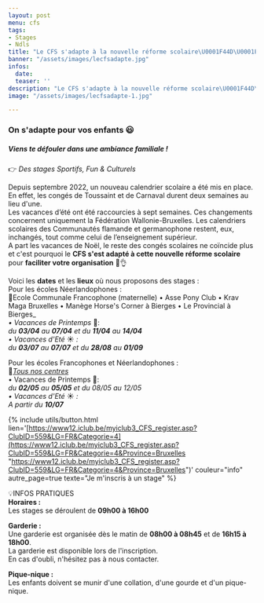```yaml
---
layout: post
menu: cfs
tags:
- Stages
- Ndls
title: "Le CFS s'adapte à la nouvelle réforme scolaire\U0001F44D\U0001F600"
banner: "/assets/images/lecfsadapte.jpg"
infos:
  date: 
  teaser: ''
description: "Le CFS s'adapte à la nouvelle réforme scolaire\U0001F44D\U0001F600"
image: "/assets/images/lecfsadapte-1.jpg"

---
```

### On s'adapte pour vos enfants 😃

##### Viens te défouler dans une ambiance familiale !

👉 _Des stages Sportifs, Fun & Culturels_

Depuis septembre 2022, un nouveau calendrier scolaire a été mis en place.  
En effet, les congés de Toussaint et de Carnaval durent deux semaines au lieu d'une.  
Les vacances d’été ont été raccourcies à sept semaines. Ces changements concernent uniquement la Fédération Wallonie-Bruxelles. Les calendriers scolaires des Communautés flamande et germanophone restent, eux, inchangés, tout comme celui de l’enseignement supérieur.  
A part les vacances de Noël, le reste des congés scolaires ne coïncide plus et c'est pourquoi le **CFS s'est adapté à cette nouvelle réforme scolaire** pour **faciliter votre organisation** 🙂👌

Voici les **dates** et les **lieux** où nous proposons des stages :  
Pour les écoles Néerlandophones :  
📍Ecole Communale Francophone (maternelle) • Asse Pony Club • Krav Maga Bruxelles • Manège Horse's Corner à Bierges • Le Provincial à Bierges_  
_• Vacances de Printemps_ 🌸:  
_du **03/04** au **07/04** et du **11/04** au **14/04**_  
_• Vacances d'Eté_ ☀️ _:_  
_du **03/07** au **07/07** et du **28/08** au **01/09**_

Pour les écoles Francophones et Néerlandophones :  
📍[_Tous nos centres_](https://www.lecfs.be/stages/lieux_de_stage/ "Nos centres CFS")  
• Vacances de Printemps 🌸:  
_du **02/05** au **05/05** et du 08/05 au 12/05  
• Vacances d'Eté_ ☀️ _:_  
_A partir du **10/07**_

{% include utils/button.html  
lien='[https://www12.iclub.be/myiclub3_CFS_register.asp?ClubID=559&LG=FR&Categorie=4](https://www12.iclub.be/myiclub3_CFS_register.asp?ClubID=559&LG=FR&Categorie=4&Province=Bruxelles "https://www12.iclub.be/myiclub3_CFS_register.asp?ClubID=559&LG=FR&Categorie=4&Province=Bruxelles")' couleur="info" autre_page=true texte="Je m'inscris à un stage" %}

💡INFOS PRATIQUES  
**Horaires :**  
Les stages se déroulent de **09h00 à 16h00**

**Garderie :**  
Une garderie est organisée dès le matin de **08h00 à 08h45** et de **16h15 à 18h00**.  
La garderie est disponible lors de l'inscription.  
En cas d'oubli, n'hésitez pas à nous contacter.

**Pique-nique :**  
Les enfants doivent se munir d'une collation, d'une gourde et d'un pique-nique.